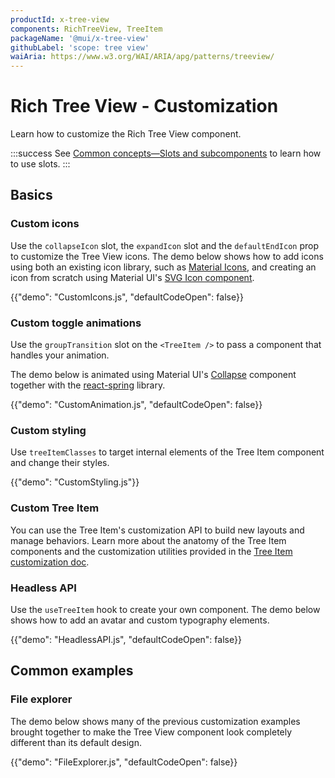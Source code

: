 ```yaml
---
productId: x-tree-view
components: RichTreeView, TreeItem
packageName: '@mui/x-tree-view'
githubLabel: 'scope: tree view'
waiAria: https://www.w3.org/WAI/ARIA/apg/patterns/treeview/
---
```


# Rich Tree View - Customization

<p class="description">Learn how to customize the Rich Tree View component.</p>

:::success
See [Common concepts—Slots and subcomponents](/x/common-concepts/custom-components/) to learn how to use slots.
:::

## Basics

### Custom icons

Use the `collapseIcon` slot, the `expandIcon` slot and the `defaultEndIcon` prop to customize the Tree View icons.
The demo below shows how to add icons using both an existing icon library, such as [Material Icons](/material-ui/material-icons/), and creating an icon from scratch using Material UI's [SVG Icon component](/material-ui/icons/#svgicon).

{{"demo": "CustomIcons.js", "defaultCodeOpen": false}}

### Custom toggle animations

Use the `groupTransition` slot on the `<TreeItem />` to pass a component that handles your animation.

The demo below is animated using Material UI's [Collapse](/material-ui/transitions/#collapse) component together with the [react-spring](https://www.react-spring.dev/) library.

{{"demo": "CustomAnimation.js", "defaultCodeOpen": false}}

### Custom styling

Use `treeItemClasses` to target internal elements of the Tree Item component and change their styles.

{{"demo": "CustomStyling.js"}}

### Custom Tree Item

You can use the Tree Item's customization API to build new layouts and manage behaviors.
Learn more about the anatomy of the Tree Item components and the customization utilities provided in the [Tree Item customization doc](/x/react-tree-view/tree-item-customization/).

### Headless API

Use the `useTreeItem` hook to create your own component.
The demo below shows how to add an avatar and custom typography elements.

{{"demo": "HeadlessAPI.js", "defaultCodeOpen": false}}

## Common examples

### File explorer

The demo below shows many of the previous customization examples brought together to make the Tree View component look completely different than its default design.

{{"demo": "FileExplorer.js", "defaultCodeOpen": false}}
